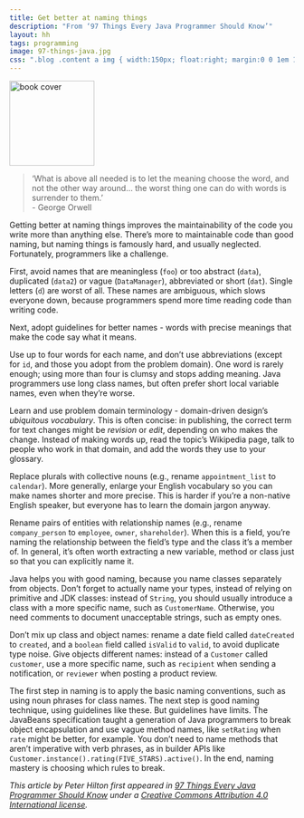 ```yaml
---
title: Get better at naming things
description: "From ‘97 Things Every Java Programmer Should Know’"
layout: hh
tags: programming
image: 97-things-java.jpg
css: ".blog .content a img { width:150px; float:right; margin:0 0 1em 1em; }"
---
```


<a href="http://shop.oreilly.com/product/0636920048824.do" title="97 Things Every Java Programmer Should Know">
<img src="97-things-java.jpg" alt="book cover" style="width:150px"></a>

> ‘What is above all needed is to let the meaning choose the word, and not the other way around… the worst thing one can do with words is surrender to them.’<br>- George Orwell

Getting better at naming things improves the maintainability of the code you write more than anything else. There’s more to maintainable code than good naming, but naming things is famously hard, and usually neglected. Fortunately, programmers like a challenge.

First, avoid names that are meaningless (`foo`) or too abstract (`data`), duplicated (`data2`) or vague (`DataManager`), abbreviated or short (`dat`). Single letters (`d`) are worst of all. These names are ambiguous, which slows everyone down, because programmers spend more time reading code than writing code.

Next, adopt guidelines for better names - words with precise meanings that make the code say what it means.

Use up to four words for each name, and don’t use abbreviations (except for `id`, and those you adopt from the problem domain). One word is rarely enough; using more than four is clumsy and stops adding meaning. Java programmers use long class names, but often prefer short local variable names, even when they’re worse.

Learn and use problem domain terminology - domain-driven design’s _ubiquitous vocabulary_. This is often concise: in publishing, the correct term for text changes might be _revision_ or _edit_, depending on who makes the change. Instead of making words up, read the topic’s Wikipedia page, talk to people who work in that domain, and add the words they use to your glossary.

Replace plurals with collective nouns (e.g., rename `appointment_list` to `calendar`). More generally, enlarge your English vocabulary so you can make names shorter and more precise. This is harder if you’re a non-native English speaker, but everyone has to learn the domain jargon anyway.

Rename pairs of entities with relationship names (e.g., rename `company_person` to `employee`, `owner`, `shareholder`). When this is a field, you’re naming the relationship between the field’s type and the class it’s a member of. In general, it’s often worth extracting a new variable, method or class just so that you can explicitly name it.

Java helps you with good naming, because you name classes separately from objects. Don’t forget to actually name your types, instead of relying on primitive and JDK classes: instead of `String`, you should usually introduce a class with a more specific name, such as `CustomerName`. Otherwise, you need comments to document unacceptable strings, such as empty ones.

Don’t mix up class and object names: rename a date field called `dateCreated` to `created`, and a `boolean` field called `isValid` to `valid`, to avoid duplicate type noise. Give objects different names: instead of a `Customer` called `customer`, use a more specific name, such as `recipient` when sending a notification, or `reviewer` when posting a product review.

The first step in naming is to apply the basic naming conventions, such as using noun phrases for class names. The next step is good naming technique, using guidelines like these. But guidelines have limits. The JavaBeans specification taught a generation of Java programmers to break object encapsulation and use vague method names, like `setRating` when `rate` might be better, for example. You don’t need to name methods that aren’t imperative with verb phrases, as in builder APIs like `Customer.instance().rating(FIVE_STARS).active()`. In the end, naming mastery is choosing which rules to break.

_This article by Peter Hilton first appeared in 
[97 Things Every Java Programmer Should Know](http://shop.oreilly.com/product/0636920048824.do)
under a [Creative Commons Attribution 4.0 International license](https://creativecommons.org/licenses/by/4.0/)._
